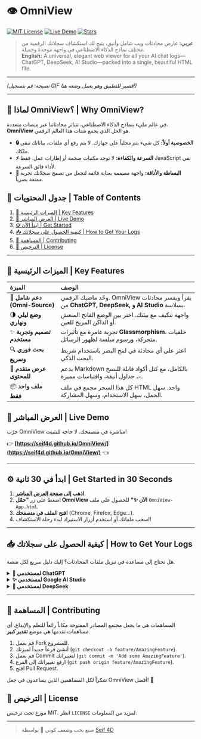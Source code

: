 # 👁️ OmniView

[![MIT License](https://img.shields.io/badge/License-MIT-blue.svg)](https://github.com/seif4d/OmniView/blob/main/LICENSE)
[![Live Demo](https://img.shields.io/badge/Live-Demo-brightgreen.svg)](https://seif4d.github.io/OmniView/)
[![Stars](https://img.shields.io/github/stars/seif4d/OmniView?style=social)](https://github.com/seif4d/OmniView/stargazers)

> **عربي:** عارض محادثات ويب شامل وأنيق، يتيح لك استكشاف سجلاتك الرقمية من مختلف نماذج الذكاء الاصطناعي في واجهة موحدة وجميلة.  
> **English:** A universal, elegant web viewer for all your AI chat logs—ChatGPT, DeepSeek, AI Studio—packed into a single, beautiful HTML file.

---


*(نصيحة: قم بتسجيل GIF قصير للتطبيق وهو يعمل وضعه هنا!)*

---

## 🤔 لماذا OmniView؟ | Why OmniView?

في عالم مليء بنماذج الذكاء الاصطناعي، تتناثر محادثاتنا عبر منصات متعددة. **OmniView** هو الحل الذي يجمع شتات هذا العالم الرقمي.

- **🔒 الخصوصية أولاً:** كل شيء يتم محلياً على جهازك. لا يتم رفع أي ملفات، بياناتك تبقى ملكك.
- **⚡ السرعة والكفاءة:** لا توجد مكتبات ضخمة أو إطارات عمل. فقط JavaScript نقي لأداء فائق السرعة.
- **💎 البساطة والأناقة:** واجهة مصممة بعناية فائقة لتجعل من تصفح سجلاتك تجربة ممتعة بصرياً.

## 📌 جدول المحتويات | Table of Contents
1. [🎯 الميزات الرئيسية | Key Features](#-الميزات-الرئيسية--key-features)
2. [🚀 العرض المباشر | Live Demo](#-العرض-المباشر--live-demo)
3. [⚙️ ابدأ الآن | Get Started](#️-ابدأ-في-30-ثانية--get-started-in-30-seconds)
4. [📥 كيفية الحصول على سجلاتك | How to Get Your Logs](#-كيفية-الحصول-على-سجلاتك--how-to-get-your-logs)
5. [🤝 المساهمة | Contributing](#-المساهمة--contributing)
6. [📜 الترخيص | License](#-الترخيص--license)

---

## 🎯 الميزات الرئيسية | Key Features

| الميزة | الوصف |
| :--- | :--- |
| 🚀 **دعم شامل (Omni-Source)** | وحّد ماضيك الرقمي. OmniView يقرأ ويفسر محادثات من **ChatGPT, DeepSeek, و AI Studio** بسلاسة. |
| 🌗 **وضع ليلي ونهاري** | واجهة تتكيف مع بيئتك. اختر بين الوضع الفاتح المنعش أو الداكن المريح للعين. |
| ✨ **تصميم وتجربة مستخدم** | تجربة غامرة مع تأثيرات **Glassmorphism**، خلفيات متحركة، ورسوم سلسة لظهور الرسائل. |
| 🔍 **بحث فوري وسريع** | اعثر على أي محادثة في لمح البصر باستخدام شريط البحث الذكي. |
| 📑 **عرض متقدم للمحتوى** | يدعم Markdown بالكامل، مع كتل أكواد قابلة للنسخ `⚔️`، جداول أنيقة، واقتباسات مميزة. |
| 📦 **ملف واحد فقط** | كل هذا السحر مجمع في ملف HTML واحد. سهل الحمل، سهل الاستخدام، وسهل المشاركة. |

## 🚀 العرض المباشر | Live Demo

جرّب OmniView مباشرة في متصفحك. لا حاجة للتثبيت!

👉 **[https://seif4d.github.io/OmniView/](https://seif4d.github.io/OmniView/)** 👈

---

## ⚙️ ابدأ في 30 ثانية | Get Started in 30 Seconds

1.  **اذهب إلى [صفحة العرض المباشر](https://seif4d.github.io/OmniView/)**.
2.  اضغط على زر **"حمّل OmniView الآن ✨"** للحصول على ملف `OmniView-App.html`.
3.  **افتح الملف في متصفحك** (Chrome, Firefox, Edge…).
4.  اسحب ملفاتك أو استخدم أزرار الاستيراد لبدء رحلة الاستكشاف!

---

## 📥 كيفية الحصول على سجلاتك | How to Get Your Logs

هل تحتاج إلى مساعدة في تنزيل ملفات المحادثات؟ إليك دليل سريع لكل منصة.

<details>
<summary><strong>🤖 لمستخدمي ChatGPT</strong></summary>
<br>

1.  سجّل دخولك إلى حسابك في [ChatGPT](https://chat.openai.com).
2.  في أسفل يسار الشاشة، اضغط على اسمك ثم اختر **Settings**.
3.  اذهب إلى قسم **Data Controls**.
4.  اضغط على زر **Export data**.
5.  ستصلك رسالة على بريدك الإلكتروني تحتوي على رابط لتحميل ملف `.zip`.
6.  بعد فك الضغط، ستجد ملفاً باسم `conversations.json`. **هذا هو الملف الذي تحتاجه!**

</details>

<details>
<summary><strong>✨ لمستخدمي Google AI Studio</strong></summary>
<br>

1.  اذهب إلى حسابك في [Google Drive](https://drive.google.com).
2.  ابحث عن مجلد باسم **AI Studio**. هذا المجلد يحتوي على جميع محادثاتك كملفات `.json` منفصلة.
3.  اضغط بزر الماوس الأيمن على مجلد **AI Studio** واختر **Download**.
4.  سيتم تنزيل مجلدك في ملف `.zip`. قم بفك ضغطه.
5.  في OmniView، استخدم زر **"📂 مجلد (AI Studio)"** واختر هذا المجلد.

</details>

<details>
<summary><strong>🧠 لمستخدمي DeepSeek</strong></summary>
<br>

1.  سجّل دخولك إلى حسابك في [DeepSeek](https://chat.deepseek.com/).
2.  اضغط على أيقونة ملفك الشخصي (عادةً في الزاوية العلوية أو السفلية).
3.  ابحث عن خيار **Settings** (الإعدادات) أو **Account** (الحساب).
4.  ابحث عن زر **Export Chat History** أو **Export Data**.
5.  اتبع التعليمات لتصدير بياناتك. غالباً ما ستحصل على ملف `.zip` يحتوي على ملف JSON لمحادثاتك.

> **ملاحظة:** قد تختلف الخطوات قليلاً. الهدف هو العثور على خيار تصدير البيانات في إعدادات حسابك.

</details>

---

## 🤝 المساهمة | Contributing

المساهمات هي ما يجعل مجتمع المصادر المفتوحة مكاناً رائعاً للتعلم والإبداع. أي مساهمات تقدمها هي موضع **تقدير كبير**.

1.  قم بعمل Fork للمشروع.
2.  أنشئ فرعاً جديداً لميزتك (`git checkout -b feature/AmazingFeature`).
3.  قم بعمل Commit لتغييراتك (`git commit -m 'Add some AmazingFeature'`).
4.  ارفع تغييراتك إلى الفرع (`git push origin feature/AmazingFeature`).
5.  افتح Pull Request.

شكراً لكل المساهمين الذين يساعدون في جعل OmniView أفضل! 💜

## 📜 الترخيص | License

موزع تحت ترخيص MIT. انظر `LICENSE` لمزيد من المعلومات.

---

> صنع بحب وشغف كوني 🌌 بواسطة [Seif 4D](https://github.com/seif4d)
